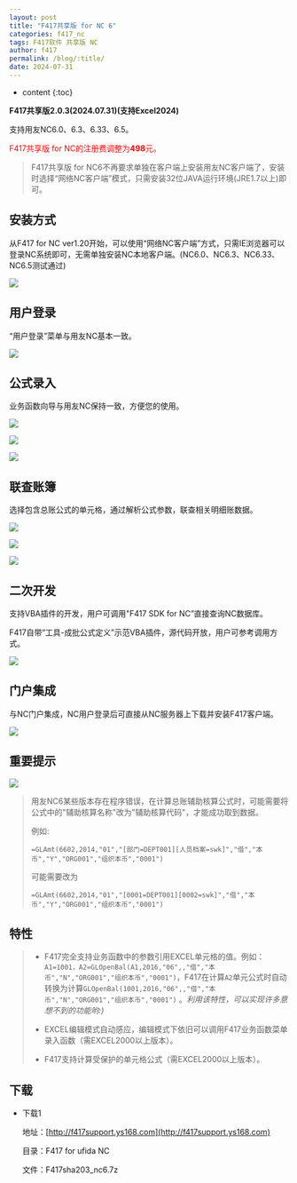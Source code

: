 ```yaml
---
layout: post
title: "F417共享版 for NC 6"
categories: f417_nc
tags: F417软件 共享版 NC
author: f417
permalink: /blog/:title/
date: 2024-07-31
---
```


* content
{:toc}

**F417共享版2.0.3(2024.07.31)(支持Excel2024)**

支持用友NC6.0、6.3、6.33、6.5。

<p><font color="red">F417共享版 for NC的注册费调整为<b>498</b>元。</font></p>

> F417共享版 for NC6不再要求单独在客户端上安装用友NC客户端了，安装时选择“网络NC客户端”模式，只需安装32位JAVA运行环境(JRE1.7以上)即可。
>




## 安装方式

从F417 for NC ver1.20开始，可以使用“网络NC客户端”方式，只需IE浏览器可以登录NC系统即可，无需单独安装NC本地客户端。(NC6.0、NC6.3、NC6.33、NC6.5测试通过)

![](/images/f417_nc/f417_nc6_share_install.png)

## 用户登录

“用户登录”菜单与用友NC基本一致。

![](/images/f417_nc/f417_nc6_share_login.png)

## 公式录入

业务函数向导与用友NC保持一致，方便您的使用。

![](/images/f417_nc/f417_nc6_share_wizard_1.png)

![](/images/f417_nc/f417_nc6_share_wizard_2.png)

![](/images/f417_nc/f417_nc6_share_wizard_3.png)

## 联查账簿

选择包含总账公式的单元格，通过解析公式参数，联查相关明细账数据。

![](/images/f417_nc/f417_nc6_share_query_book_1.png)

![](/images/f417_nc/f417_nc6_share_query_book_2.png)

![](/images/f417_nc/f417_nc6_share_query_book_3.png)

## 二次开发

支持VBA插件的开发，用户可调用"F417 SDK for NC”直接查询NC数据库。

F417自带“工具-成批公式定义”示范VBA插件，源代码开放，用户可参考调用方式。

![](/images/f417_nc/f417_nc6_share_vba_autofill.png)

## 门户集成

与NC门户集成，NC用户登录后可直接从NC服务器上下载并安装F417客户端。

![](/images/f417_nc/f417_nc6_share_nc_portal.png)

## 重要提示

![](/images/f417_nc/f417_nc6_share_func_aux.png)

> 用友NC6某些版本存在程序错误，在计算总账辅助核算公式时，可能需要将公式中的"辅助核算名称"改为"辅助核算代码"，才能成功取到数据。
>
> 例如:
>
>  `=GLAmt(6602,2014,"01","[部门=DEPT001][人员档案=swk]","借","本币","Y","ORG001","组织本币","0001")`
>
>  可能需要改为
>
>  `=GLAmt(6602,2014,"01","[0001=DEPT001][0002=swk]","借","本币","Y","ORG001","组织本币","0001")`

## 特性

> - F417完全支持业务函数中的参数引用EXCEL单元格的值。例如：`A1=1001，A2=GLOpenBal(A1,2016,"06",,"借","本币","N","ORG001","组织本币","0001")`，F417在计算`A2`单元公式时自动转换为计算`GLOpenBal(1001,2016,"06",,"借","本币","N","ORG001","组织本币","0001")` 。<em>利用该特性，可以实现许多意想不到的功能哟:)</em>
>
> - EXCEL编辑模式自动感应，编辑模式下依旧可以调用F417业务函数菜单录入函数（需EXCEL2000以上版本）。
>
> - F417支持计算受保护的单元格公式（需EXCEL2000以上版本）。

## 下载

- 下载1

  地址：[http://f417support.ys168.com](http://f417support.ys168.com)

  目录：F417 for ufida NC

  文件：F417sha203_nc6.7z

